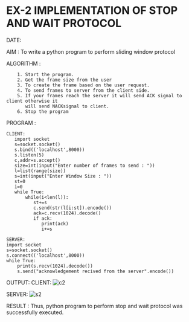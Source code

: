 # EX-2 IMPLEMENTATION OF STOP AND WAIT PROTOCOL

DATE:

AIM :
    To write a python program to perform sliding window protocol

ALGORITHM :
```
    1. Start the program.
    2. Get the frame size from the user
    3. To create the frame based on the user request.
    4. To send frames to server from the client side.
    5. If your frames reach the server it will send ACK signal to client otherwise it
       will send NACKsignal to client.
    6. Stop the program
```
PROGRAM :
```
CLIENT:
   import socket
   s=socket.socket()
   s.bind(('localhost',8000))
   s.listen(5)
   c,addr=s.accept()
   size=int(input("Enter number of frames to send : "))
   l=list(range(size))
   s=int(input("Enter Window Size : "))
   st=0
   i=0
   while True:
       while(i<len(l)):
          st+=s
          c.send(str(l[i:st]).encode())
          ack=c.recv(1024).decode()
          if ack:
             print(ack)
             i+=s
             
SERVER:
import socket
s=socket.socket()
s.connect(('localhost',8000))
while True:
    print(s.recv(1024).decode())
    s.send("acknowledgement recived from the server".encode())
```
OUTPUT:
CLIENT:
![c2](https://github.com/aparnabalasubrmanian/EX-2/assets/123351172/90b6d3f0-7daf-453e-a301-646b2469b98b)

SERVER:
![s2](https://github.com/aparnabalasubrmanian/EX-2/assets/123351172/49894f15-01f0-4c32-8eec-fa0a87a55f8f)

RESULT :
Thus, python program to perform stop and wait protocol was successfully executed.


